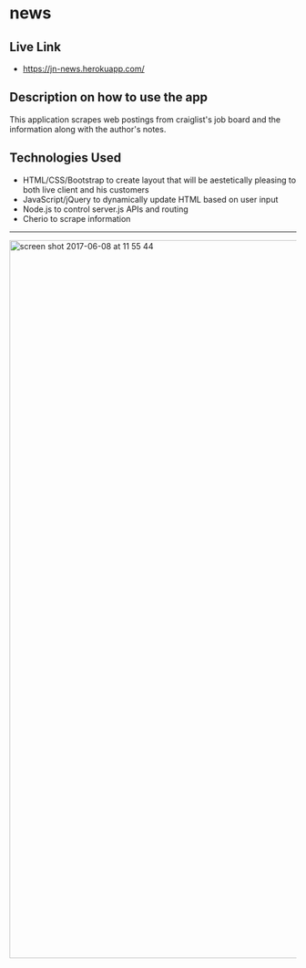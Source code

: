 # news


## Live Link 
 - https://jn-news.herokuapp.com/

## Description on how to use the app
This application scrapes web postings from craiglist's job board and the information along with the author's notes. 



## Technologies Used

- HTML/CSS/Bootstrap to create layout that will be aestetically pleasing to both live client and his customers
- JavaScript/jQuery to dynamically update HTML based on user input
- Node.js to control server.js APIs and routing
- Cherio to scrape information



-------------
<img width="1258" alt="screen shot 2017-06-08 at 11 55 44" src="https://user-images.githubusercontent.com/16736074/26945706-7fec4bae-4c41-11e7-83fb-ec6636ce5fbc.png">

